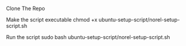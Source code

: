 Clone The Repo

Make the script executable
chmod +x ubuntu-setup-script/norel-setup-script.sh

Run the script
sudo bash ubuntu-setup-script/norel-setup-script.sh
